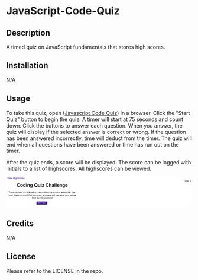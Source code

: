 # JavaScript-Code-Quiz

## Description

A timed quiz on JavaScript fundamentals that stores high scores.

## Installation

N/A

## Usage

To take this quiz, open ([Javascript Code Quiz](https://lexigeller.github.io/JavaScript-Code-Quiz/)) in a browser. Click the "Start Quiz" button to begin the quiz. A timer will start at 75 seconds and count down. Click the buttons to answer each question. When you answer, the quiz will display if the selected answer is correct or wrong. If the question has been answered incorrectly, time will deduct from the timer. The quiz will end when all questions have been answered or time has run out on the timer.

After the quiz ends, a score will be displayed. The score can be logged with initials to a list of highscores. All highscores can be viewed.

![Screenshot](assets/images/screenshot1.PNG)

## Credits

N/A

## License

Please refer to the LICENSE in the repo.
